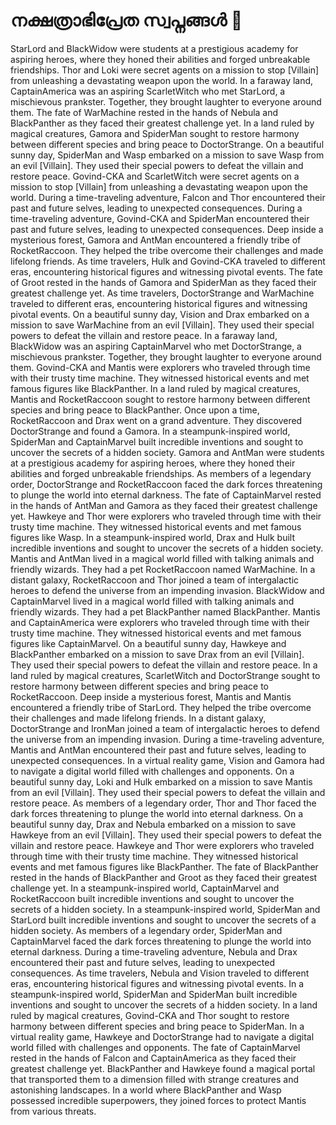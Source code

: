 # നക്ഷത്രാഭിപ്രേത സ്വപ്നങ്ങൾ :basketball: 

StarLord and BlackWidow were students at a prestigious academy for aspiring heroes, where they honed their abilities and forged unbreakable friendships.
Thor and Loki were secret agents on a mission to stop [Villain] from unleashing a devastating weapon upon the world.
In a faraway land, CaptainAmerica was an aspiring ScarletWitch who met StarLord, a mischievous prankster. Together, they brought laughter to everyone around them.
The fate of WarMachine rested in the hands of Nebula and BlackPanther as they faced their greatest challenge yet.
In a land ruled by magical creatures, Gamora and SpiderMan sought to restore harmony between different species and bring peace to DoctorStrange.
On a beautiful sunny day, SpiderMan and Wasp embarked on a mission to save Wasp from an evil [Villain]. They used their special powers to defeat the villain and restore peace.
Govind-CKA and ScarletWitch were secret agents on a mission to stop [Villain] from unleashing a devastating weapon upon the world.
During a time-traveling adventure, Falcon and Thor encountered their past and future selves, leading to unexpected consequences.
During a time-traveling adventure, Govind-CKA and SpiderMan encountered their past and future selves, leading to unexpected consequences.
Deep inside a mysterious forest, Gamora and AntMan encountered a friendly tribe of RocketRaccoon. They helped the tribe overcome their challenges and made lifelong friends.
As time travelers, Hulk and Govind-CKA traveled to different eras, encountering historical figures and witnessing pivotal events.
The fate of Groot rested in the hands of Gamora and SpiderMan as they faced their greatest challenge yet.
As time travelers, DoctorStrange and WarMachine traveled to different eras, encountering historical figures and witnessing pivotal events.
On a beautiful sunny day, Vision and Drax embarked on a mission to save WarMachine from an evil [Villain]. They used their special powers to defeat the villain and restore peace.
In a faraway land, BlackWidow was an aspiring CaptainMarvel who met DoctorStrange, a mischievous prankster. Together, they brought laughter to everyone around them.
Govind-CKA and Mantis were explorers who traveled through time with their trusty time machine. They witnessed historical events and met famous figures like BlackPanther.
In a land ruled by magical creatures, Mantis and RocketRaccoon sought to restore harmony between different species and bring peace to BlackPanther.
Once upon a time, RocketRaccoon and Drax went on a grand adventure. They discovered DoctorStrange and found a Gamora.
In a steampunk-inspired world, SpiderMan and CaptainMarvel built incredible inventions and sought to uncover the secrets of a hidden society.
Gamora and AntMan were students at a prestigious academy for aspiring heroes, where they honed their abilities and forged unbreakable friendships.
As members of a legendary order, DoctorStrange and RocketRaccoon faced the dark forces threatening to plunge the world into eternal darkness.
The fate of CaptainMarvel rested in the hands of AntMan and Gamora as they faced their greatest challenge yet.
Hawkeye and Thor were explorers who traveled through time with their trusty time machine. They witnessed historical events and met famous figures like Wasp.
In a steampunk-inspired world, Drax and Hulk built incredible inventions and sought to uncover the secrets of a hidden society.
Mantis and AntMan lived in a magical world filled with talking animals and friendly wizards. They had a pet RocketRaccoon named WarMachine.
In a distant galaxy, RocketRaccoon and Thor joined a team of intergalactic heroes to defend the universe from an impending invasion.
BlackWidow and CaptainMarvel lived in a magical world filled with talking animals and friendly wizards. They had a pet BlackPanther named BlackPanther.
Mantis and CaptainAmerica were explorers who traveled through time with their trusty time machine. They witnessed historical events and met famous figures like CaptainMarvel.
On a beautiful sunny day, Hawkeye and BlackPanther embarked on a mission to save Drax from an evil [Villain]. They used their special powers to defeat the villain and restore peace.
In a land ruled by magical creatures, ScarletWitch and DoctorStrange sought to restore harmony between different species and bring peace to RocketRaccoon.
Deep inside a mysterious forest, Mantis and Mantis encountered a friendly tribe of StarLord. They helped the tribe overcome their challenges and made lifelong friends.
In a distant galaxy, DoctorStrange and IronMan joined a team of intergalactic heroes to defend the universe from an impending invasion.
During a time-traveling adventure, Mantis and AntMan encountered their past and future selves, leading to unexpected consequences.
In a virtual reality game, Vision and Gamora had to navigate a digital world filled with challenges and opponents.
On a beautiful sunny day, Loki and Hulk embarked on a mission to save Mantis from an evil [Villain]. They used their special powers to defeat the villain and restore peace.
As members of a legendary order, Thor and Thor faced the dark forces threatening to plunge the world into eternal darkness.
On a beautiful sunny day, Drax and Nebula embarked on a mission to save Hawkeye from an evil [Villain]. They used their special powers to defeat the villain and restore peace.
Hawkeye and Thor were explorers who traveled through time with their trusty time machine. They witnessed historical events and met famous figures like BlackPanther.
The fate of BlackPanther rested in the hands of BlackPanther and Groot as they faced their greatest challenge yet.
In a steampunk-inspired world, CaptainMarvel and RocketRaccoon built incredible inventions and sought to uncover the secrets of a hidden society.
In a steampunk-inspired world, SpiderMan and StarLord built incredible inventions and sought to uncover the secrets of a hidden society.
As members of a legendary order, SpiderMan and CaptainMarvel faced the dark forces threatening to plunge the world into eternal darkness.
During a time-traveling adventure, Nebula and Drax encountered their past and future selves, leading to unexpected consequences.
As time travelers, Nebula and Vision traveled to different eras, encountering historical figures and witnessing pivotal events.
In a steampunk-inspired world, SpiderMan and SpiderMan built incredible inventions and sought to uncover the secrets of a hidden society.
In a land ruled by magical creatures, Govind-CKA and Thor sought to restore harmony between different species and bring peace to SpiderMan.
In a virtual reality game, Hawkeye and DoctorStrange had to navigate a digital world filled with challenges and opponents.
The fate of CaptainMarvel rested in the hands of Falcon and CaptainAmerica as they faced their greatest challenge yet.
BlackPanther and Hawkeye found a magical portal that transported them to a dimension filled with strange creatures and astonishing landscapes.
In a world where BlackPanther and Wasp possessed incredible superpowers, they joined forces to protect Mantis from various threats.